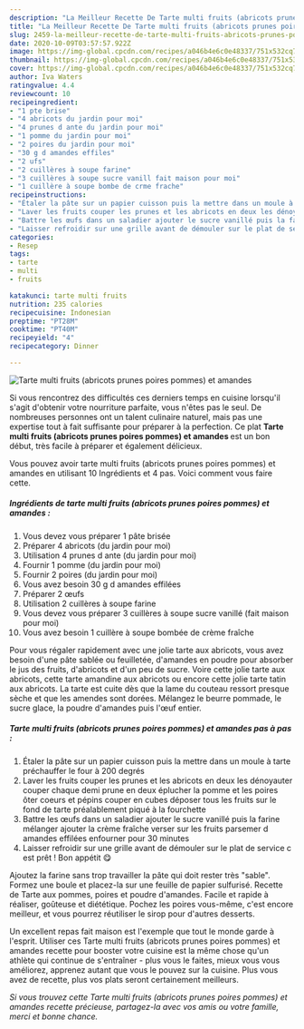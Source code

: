 ```yaml
---
description: "La Meilleur Recette De Tarte multi fruits (abricots prunes poires pommes) et amandes"
title: "La Meilleur Recette De Tarte multi fruits (abricots prunes poires pommes) et amandes"
slug: 2459-la-meilleur-recette-de-tarte-multi-fruits-abricots-prunes-poires-pommes-et-amandes
date: 2020-10-09T03:57:57.922Z
image: https://img-global.cpcdn.com/recipes/a046b4e6c0e48337/751x532cq70/tarte-multi-fruits-abricots-prunes-poires-pommes-et-amandes-photo-principale-de-la-recette.jpg
thumbnail: https://img-global.cpcdn.com/recipes/a046b4e6c0e48337/751x532cq70/tarte-multi-fruits-abricots-prunes-poires-pommes-et-amandes-photo-principale-de-la-recette.jpg
cover: https://img-global.cpcdn.com/recipes/a046b4e6c0e48337/751x532cq70/tarte-multi-fruits-abricots-prunes-poires-pommes-et-amandes-photo-principale-de-la-recette.jpg
author: Iva Waters
ratingvalue: 4.4
reviewcount: 10
recipeingredient:
- "1 pte brise"
- "4 abricots du jardin pour moi"
- "4 prunes d ante du jardin pour moi"
- "1 pomme du jardin pour moi"
- "2 poires du jardin pour moi"
- "30 g d amandes effiles"
- "2 ufs"
- "2 cuillères à soupe farine"
- "3 cuillères à soupe sucre vanill fait maison pour moi"
- "1 cuillère à soupe bombe de crme frache"
recipeinstructions:
- "Étaler la pâte sur un papier cuisson puis la mettre dans un moule à tarte préchauffer le four à 200 degrés"
- "Laver les fruits couper les prunes et les abricots en deux les dénoyauter couper chaque demi prune en deux éplucher la pomme et les poires ôter coeurs et pépins couper en cubes déposer tous les fruits sur le fond de tarte préalablement piqué à la fourchette"
- "Battre les œufs dans un saladier ajouter le sucre vanillé puis la farine mélanger ajouter la crème fraîche verser sur les fruits parsemer d amandes effilées enfourner pour 30 minutes"
- "Laisser refroidir sur une grille avant de démouler sur le plat de service c est prêt ! Bon appétit 😋"
categories:
- Resep
tags:
- tarte
- multi
- fruits

katakunci: tarte multi fruits 
nutrition: 235 calories
recipecuisine: Indonesian
preptime: "PT28M"
cooktime: "PT40M"
recipeyield: "4"
recipecategory: Dinner

---
```



![Tarte multi fruits (abricots prunes poires pommes) et amandes](https://img-global.cpcdn.com/recipes/a046b4e6c0e48337/751x532cq70/tarte-multi-fruits-abricots-prunes-poires-pommes-et-amandes-photo-principale-de-la-recette.jpg)

Si vous rencontrez des difficultés ces derniers temps en cuisine lorsqu'il s'agit d'obtenir votre nourriture parfaite, vous n'êtes pas le seul. De nombreuses personnes ont un talent culinaire naturel, mais pas une expertise tout à fait suffisante pour préparer à la perfection. Ce plat <strong> Tarte multi fruits (abricots prunes poires pommes) et amandes </strong> est un bon début, très facile à préparer et également délicieux.

<!--inarticleads1-->

Vous pouvez avoir tarte multi fruits (abricots prunes poires pommes) et amandes en utilisant 10 Ingrédients et 4 pas. Voici comment vous faire cette.

##### Ingrédients de tarte multi fruits (abricots prunes poires pommes) et amandes :

1. Vous devez vous préparer 1 pâte brisée
1. Préparer 4 abricots (du jardin pour moi)
1. Utilisation 4 prunes d ante (du jardin pour moi)
1. Fournir 1 pomme (du jardin pour moi)
1. Fournir 2 poires (du jardin pour moi)
1. Vous avez besoin 30 g d amandes effilées
1. Préparer 2 œufs
1. Utilisation 2 cuillères à soupe farine
1. Vous devez vous préparer 3 cuillères à soupe sucre vanillé (fait maison pour moi)
1. Vous avez besoin 1 cuillère à soupe bombée de crème fraîche


Pour vous régaler rapidement avec une jolie tarte aux abricots, vous avez besoin d&#39;une pâte sablée ou feuilletée, d&#39;amandes en poudre pour absorber le jus des fruits, d&#39;abricots et d&#39;un peu de sucre. Voire cette jolie tarte aux abricots, cette tarte amandine aux abricots ou encore cette jolie tarte tatin aux abricots. La tarte est cuite dès que la lame du couteau ressort presque sèche et que les amendes sont dorées. Mélangez le beurre pommade, le sucre glace, la poudre d&#39;amandes puis l&#39;œuf entier. 

<!--inarticleads2-->

##### Tarte multi fruits (abricots prunes poires pommes) et amandes pas à pas :

1. Étaler la pâte sur un papier cuisson puis la mettre dans un moule à tarte préchauffer le four à 200 degrés
1. Laver les fruits couper les prunes et les abricots en deux les dénoyauter couper chaque demi prune en deux éplucher la pomme et les poires ôter coeurs et pépins couper en cubes déposer tous les fruits sur le fond de tarte préalablement piqué à la fourchette
1. Battre les œufs dans un saladier ajouter le sucre vanillé puis la farine mélanger ajouter la crème fraîche verser sur les fruits parsemer d amandes effilées enfourner pour 30 minutes
1. Laisser refroidir sur une grille avant de démouler sur le plat de service c est prêt ! Bon appétit 😋


Ajoutez la farine sans trop travailler la pâte qui doit rester très &#34;sable&#34;. Formez une boule et placez-la sur une feuille de papier sulfurisé. Recette de Tarte aux pommes, poires et poudre d&#39;amandes. Facile et rapide à réaliser, goûteuse et diététique. Pochez les poires vous-même, c&#39;est encore meilleur, et vous pourrez réutiliser le sirop pour d&#39;autres desserts. 

<!--inarticleads1-->

<p>
Un excellent repas fait maison est l'exemple que tout le monde garde à l'esprit. Utiliser ces Tarte multi fruits (abricots prunes poires pommes) et amandes recette pour booster votre cuisine est la même chose qu'un athlète qui continue de s'entraîner - plus vous le faites, mieux vous vous améliorez, apprenez autant que vous le pouvez sur la cuisine. Plus vous avez de recette, plus vos plats seront certainement meilleurs.
</p>

<p>
<i>Si vous trouvez cette Tarte multi fruits (abricots prunes poires pommes) et amandes recette précieuse, partagez-la avec vos amis ou votre famille, merci et bonne chance.</i>
</p>
